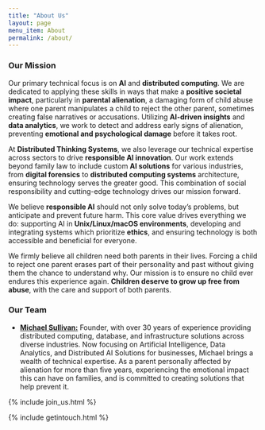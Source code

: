 ```yaml
---
title: "About Us"
layout: page
menu_item: About
permalink: /about/
---
```


### Our Mission

Our primary technical focus is on **AI** and **distributed computing**. We are dedicated to applying these skills in ways that make a **positive societal impact**, particularly in **parental alienation**, a damaging form of child abuse where one parent manipulates a child to reject the other parent, sometimes creating false narratives or accusations. Utilizing **AI-driven insights** and **data analytics**, we work to detect and address early signs of alienation, preventing **emotional and psychological damage** before it takes root.

At **Distributed Thinking Systems**, we also leverage our technical expertise across sectors to drive **responsible AI innovation**. Our work extends beyond family law to include custom **AI solutions** for various industries, from **digital forensics** to **distributed computing systems** architecture, ensuring technology serves the greater good. This combination of social responsibility and cutting-edge technology drives our mission forward.

We believe **responsible AI** should not only solve today’s problems, but anticipate and prevent future harm. This core value drives everything we do: supporting AI in **Unix/Linux/macOS environments**, developing and integrating systems which prioritize **ethics**, and ensuring technology is both accessible and beneficial for everyone.

We firmly believe all children need both parents in their lives. Forcing a child to reject one parent erases part of their personality and past without giving them the chance to understand why. Our mission is to ensure no child ever endures this experience again. **Children deserve to grow up free from abuse**, with the care and support of both parents.

### Our Team
- **[Michael Sullivan:](/about/resume)** Founder, with over 30 years of experience providing distributed computing, database, and infrastructure solutions across diverse industries. Now focusing on Artificial Intelligence, Data Analytics, and Distributed AI Solutions for businesses, Michael brings a wealth of technical expertise. As a parent personally affected by alienation for more than five years, experiencing the emotional impact this can have on families, and is committed to creating solutions that help prevent it.

{% include join_us.html %}

{% include getintouch.html %}


